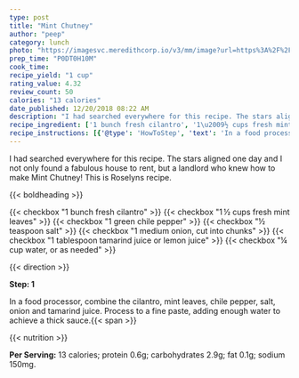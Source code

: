 ```yaml
---
type: post
title: "Mint Chutney"
author: "peep"
category: lunch
photo: "https://imagesvc.meredithcorp.io/v3/mm/image?url=https%3A%2F%2Fimages.media-allrecipes.com%2Fuserphotos%2F422185.jpg"
prep_time: "P0DT0H10M"
cook_time: 
recipe_yield: "1 cup"
rating_value: 4.32
review_count: 50
calories: "13 calories"
date_published: 12/20/2018 08:22 AM
description: "I had searched everywhere for this recipe. The stars aligned one day and I not only found a fabulous house to rent, but a landlord who knew how to make Mint Chutney! This is Roselyns recipe."
recipe_ingredient: ['1 bunch fresh cilantro', '1\u2009½ cups fresh mint leaves', '1 green chile pepper', '½ teaspoon salt', '1 medium onion, cut into chunks', '1 tablespoon tamarind juice or lemon juice', '¼ cup water, or as needed']
recipe_instructions: [{'@type': 'HowToStep', 'text': 'In a food processor, combine the cilantro, mint leaves, chile pepper, salt, onion and tamarind juice. Process to a fine paste, adding enough water to achieve a thick sauce.\n'}]
---
```


I had searched everywhere for this recipe. The stars aligned one day and I not only found a fabulous house to rent, but a landlord who knew how to make Mint Chutney! This is Roselyns recipe. 

{{< boldheading >}}

{{< checkbox "1 bunch fresh cilantro" >}}
{{< checkbox "1 ½ cups fresh mint leaves" >}}
{{< checkbox "1  green chile pepper" >}}
{{< checkbox "½ teaspoon salt" >}}
{{< checkbox "1 medium onion, cut into chunks" >}}
{{< checkbox "1 tablespoon tamarind juice or lemon juice" >}}
{{< checkbox "¼ cup water, or as needed" >}}


{{< direction >}}

**Step: 1**

In a food processor, combine the cilantro, mint leaves, chile pepper, salt, onion and tamarind juice. Process to a fine paste, adding enough water to achieve a thick sauce.{{< span >}}

{{< nutrition >}}

**Per Serving:** 13 calories; protein 0.6g; carbohydrates 2.9g; fat 0.1g; sodium 150mg.